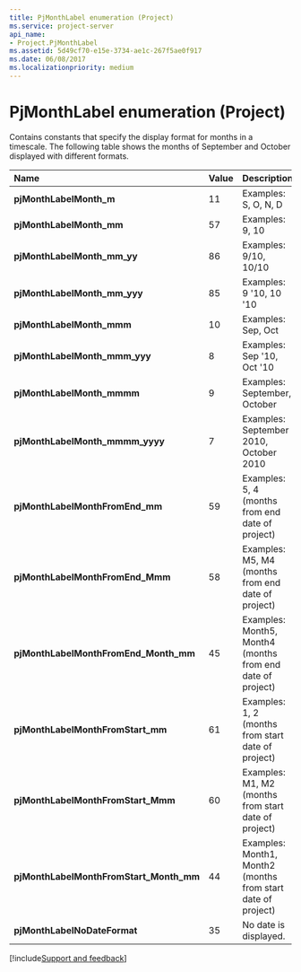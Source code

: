 ```yaml
---
title: PjMonthLabel enumeration (Project)
ms.service: project-server
api_name:
- Project.PjMonthLabel
ms.assetid: 5d49cf70-e15e-3734-ae1c-267f5ae0f917
ms.date: 06/08/2017
ms.localizationpriority: medium
---
```



# PjMonthLabel enumeration (Project)

Contains constants that specify the display format for months in a timescale. The following table shows the months of September and October displayed with different formats.



|Name|Value|Description|
|:-----|:-----|:-----|
|**pjMonthLabelMonth_m**|11|Examples: S, O, N, D|
|**pjMonthLabelMonth_mm**|57|Examples: 9, 10|
|**pjMonthLabelMonth_mm_yy**|86|Examples: 9/10, 10/10|
|**pjMonthLabelMonth_mm_yyy**|85|Examples: 9 '10, 10 '10|
|**pjMonthLabelMonth_mmm**|10|Examples: Sep, Oct|
|**pjMonthLabelMonth_mmm_yyy**|8|Examples: Sep '10, Oct '10|
|**pjMonthLabelMonth_mmmm**|9|Examples: September, October|
|**pjMonthLabelMonth_mmmm_yyyy**|7|Examples: September 2010, October 2010|
|**pjMonthLabelMonthFromEnd_mm**|59|Examples: 5, 4 (months from end date of project)|
|**pjMonthLabelMonthFromEnd_Mmm**|58|Examples: M5, M4 (months from end date of project)|
|**pjMonthLabelMonthFromEnd_Month_mm**|45|Examples: Month5, Month4 (months from end date of project)|
|**pjMonthLabelMonthFromStart_mm**|61|Examples: 1, 2 (months from start date of project)|
|**pjMonthLabelMonthFromStart_Mmm**|60|Examples: M1, M2 (months from start date of project)|
|**pjMonthLabelMonthFromStart_Month_mm**|44|Examples: Month1, Month2 (months from start date of project)|
|**pjMonthLabelNoDateFormat**|35|No date is displayed.|

[!include[Support and feedback](~/includes/feedback-boilerplate.md)]